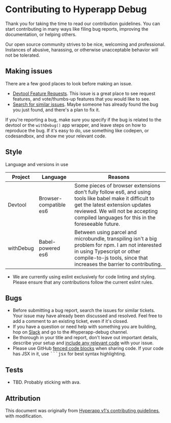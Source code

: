 # Contributing to Hyperapp Debug

Thank you for taking the time to read our contribution guidelines.
You can start contributing in many ways like filing bug reports, improving the documentation, or helping others.

Our open source community strives to be nice, welcoming and professional.
Instances of abusive, harassing, or otherwise unacceptable behavior will not be tolerated.

## Making issues

There are a few good places to look before making an issue.

 - [Devtool Feature Requests](https://github.com/mrozbarry/hyperapp-debug/issues/7). This issue is a great place to see request features, and vote/thumbs-up features that you would like to see.
 - [Search for similar issues](https://github.com/mrozbarry/hyperapp-debug/issues). Maybe someone has already found the bug you just found, and there's a plan to fix it.

If you're reporting a bug, make sure you specify if the bug is related to the devtool or the `withDebug()` app wrapper, and leave steps on how to reproduce the bug.
If it's easy to do, use something like codepen, or codesandbox, and show me your relevant code.

## Style

Language and versions in use

| Project | Language | Reasons |
| ------- | -------- | ------- |
| Devtool | Browser-compatible es6 | Some pieces of browser extensions don't fully follow es6, and using tools like babel make it difficult to get the latest extension updates reviewed. We will not be accepting compiled languages for this in the foreseeable future. |
| withDebug | Babel-powered es6 | Between using parcel and microbundle, transpiling isn't a big problem for npm. I am not interested in using Typescript or other compile-to-js tools, since that increases the barrier to contributing. |

* We are currently using eslint exclusively for code linting and styling. Please ensure that any contributions follow the current eslint rules.

## Bugs

* Before submitting a bug report, search the issues for similar tickets. Your issue may have already been discussed and resolved. Feel free to add a comment to an existing ticket, even if it's closed.
* If you have a question or need help with something you are building, hop on [Slack](https://hyperappjs.herokuapp.com) and go to the #hyperapp-debug channel.
* Be thorough in your title and report, don't leave out important details, describe your setup and [include any relevant code](https://en.wikipedia.org/wiki/Minimal_Working_Example) with your issue.
* Please use GitHub [fenced code blocks](https://help.github.com/articles/creating-and-highlighting-code-blocks/) when sharing code. If your code has JSX in it, use <samp>```jsx</samp> for best syntax highlighting.

## Tests

 * TBD. Probably sticking with ava.

## Attribution

This document was originally from [Hyperapp v1's contributing guidelines](https://github.com/jorgebucaran/hyperapp/blob/V1/CONTRIBUTING.md), with modification.
